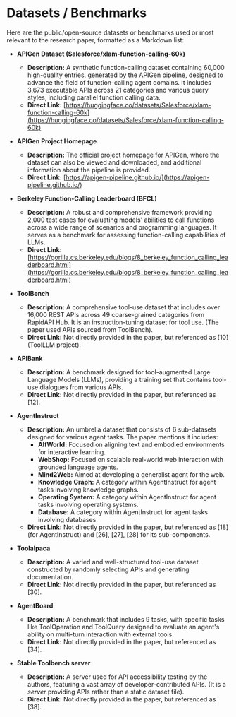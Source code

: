 # Datasets / Benchmarks

Here are the public/open-source datasets or benchmarks used or most relevant to the research paper, formatted as a Markdown list:

*   **APIGen Dataset (Salesforce/xlam-function-calling-60k)**
    *   **Description:** A synthetic function-calling dataset containing 60,000 high-quality entries, generated by the APIGen pipeline, designed to advance the field of function-calling agent domains. It includes 3,673 executable APIs across 21 categories and various query styles, including parallel function calling data.
    *   **Direct Link:** [https://huggingface.co/datasets/Salesforce/xlam-function-calling-60k](https://huggingface.co/datasets/Salesforce/xlam-function-calling-60k)

*   **APIGen Project Homepage**
    *   **Description:** The official project homepage for APIGen, where the dataset can also be viewed and downloaded, and additional information about the pipeline is provided.
    *   **Direct Link:** [https://apigen-pipeline.github.io/](https://apigen-pipeline.github.io/)

*   **Berkeley Function-Calling Leaderboard (BFCL)**
    *   **Description:** A robust and comprehensive framework providing 2,000 test cases for evaluating models' abilities to call functions across a wide range of scenarios and programming languages. It serves as a benchmark for assessing function-calling capabilities of LLMs.
    *   **Direct Link:** [https://gorilla.cs.berkeley.edu/blogs/8_berkeley_function_calling_leaderboard.html](https://gorilla.cs.berkeley.edu/blogs/8_berkeley_function_calling_leaderboard.html)

*   **ToolBench**
    *   **Description:** A comprehensive tool-use dataset that includes over 16,000 REST APIs across 49 coarse-grained categories from RapidAPI Hub. It is an instruction-tuning dataset for tool use. (The paper used APIs sourced from ToolBench).
    *   **Direct Link:** Not directly provided in the paper, but referenced as [10] (ToolLLM project).

*   **APIBank**
    *   **Description:** A benchmark designed for tool-augmented Large Language Models (LLMs), providing a training set that contains tool-use dialogues from various APIs.
    *   **Direct Link:** Not directly provided in the paper, but referenced as [12].

*   **AgentInstruct**
    *   **Description:** An umbrella dataset that consists of 6 sub-datasets designed for various agent tasks. The paper mentions it includes:
        *   **AlfWorld:** Focused on aligning text and embodied environments for interactive learning.
        *   **WebShop:** Focused on scalable real-world web interaction with grounded language agents.
        *   **Mind2Web:** Aimed at developing a generalist agent for the web.
        *   **Knowledge Graph:** A category within AgentInstruct for agent tasks involving knowledge graphs.
        *   **Operating System:** A category within AgentInstruct for agent tasks involving operating systems.
        *   **Database:** A category within AgentInstruct for agent tasks involving databases.
    *   **Direct Link:** Not directly provided in the paper, but referenced as [18] (for AgentInstruct) and [26], [27], [28] for its sub-components.

*   **Toolalpaca**
    *   **Description:** A varied and well-structured tool-use dataset constructed by randomly selecting APIs and generating documentation.
    *   **Direct Link:** Not directly provided in the paper, but referenced as [30].

*   **AgentBoard**
    *   **Description:** A benchmark that includes 9 tasks, with specific tasks like ToolOperation and ToolQuery designed to evaluate an agent's ability on multi-turn interaction with external tools.
    *   **Direct Link:** Not directly provided in the paper, but referenced as [34].

*   **Stable Toolbench server**
    *   **Description:** A server used for API accessibility testing by the authors, featuring a vast array of developer-contributed APIs. (It is a *server* providing APIs rather than a static dataset file).
    *   **Direct Link:** Not directly provided in the paper, but referenced as [38].
